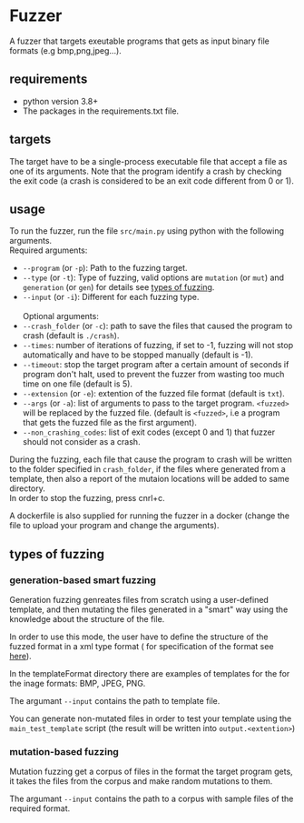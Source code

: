 # Fuzzer

A fuzzer that targets exeutable programs that gets as input binary file formats (e.g bmp,png,jpeg...).

## requirements
- python version 3.8+
- The packages in the requirements.txt file.

## targets
The target have to be a single-process executable file that accept a file as one of its arguments. Note that the program identify a crash by checking the exit code (a crash is considered to be an exit code different from 0 or 1).

## usage

To run the fuzzer, run the file `src/main.py` using python with the following arguments.<br>
Required arguments:
- `--program` (or `-p`): Path to the fuzzing target.
- `--type` (or `-t`): Type of fuzzing, valid options are `mutation` (or `mut`) and `generation` (or `gen`) for details see [types of fuzzing](#types-of-fuzzing).
- `--input` (or `-i`): Different for each fuzzing type.
<br><br>
Optional arguments:
- `--crash_folder` (or `-c`): path to save the files that caused the program to crash (default is `./crash`).
- `--times`: number of iterations of fuzzing, if set to -1, fuzzing will not stop automatically and have to be stopped manually (default is -1).
- `--timeout`: stop the target program after a certain amount of seconds if program don't halt, used to prevent the fuzzer from wasting too much time on one file (default is 5).
- `--extension` (or `-e`): extention of the fuzzed file format (default is `txt`).
- `--args` (or `-a`): list of arguments to pass to the target program. `<fuzzed>` will be replaced by the fuzzed file. (default is `<fuzzed>`, i.e a program that gets the fuzzed file as the first argument).
- `--non_crashing_codes`: list of exit codes (except 0 and 1) that fuzzer should not consider as a crash. 

During the fuzzing, each file that cause the program to crash will be written to the folder specified in `crash_folder`, if the files where generated from a template, then also a report of the mutaion locations will be added to same directory.<br>
In order to stop the fuzzing, press cnrl+c.

A dockerfile is also supplied for running the fuzzer in a docker (change the file to upload your program and change the arguments).


## types of fuzzing
### generation-based smart fuzzing

Generation fuzzing genreates files from scratch using a user-defined template, and then mutating the files generated in a "smart" way using the knowledge about the structure of the file.

In order to use this mode, the user have to define the structure of the fuzzed format in a xml type format ( for specification of the format see [here](templateFormat/specification.md)).

In the templateFormat directory there are examples of templates for the for the inage formats: BMP, JPEG, PNG.

The argumant `--input` contains the path to template file.

You can generate non-mutated files in order to test your template using the `main_test_template` script (the result will be written into `output.<extention>`)

### mutation-based fuzzing

Mutation fuzzing get a corpus of files in the format the target program gets, it takes the files from the corpus and make random mutations to them.

The argumant `--input` contains the path to a corpus with sample files of the required format.